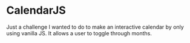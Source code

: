 # CalendarJS
Just a challenge I wanted to do to make an interactive calendar by only using vanilla JS. It allows a user to toggle through months.
